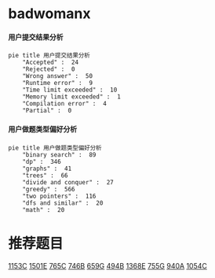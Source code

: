 # badwomanx

<!-- tabs:start -->



#### **用户提交结果分析**

```mermaid
pie title 用户提交结果分析
    "Accepted" :  24
    "Rejected" :  0
    "Wrong answer" :  50
    "Runtime error" :  9
    "Time limit exceeded" :  10
    "Memory limit exceeded" :  1
    "Compilation error" :  4
    "Partial" :  0
```

#### **用户做题类型偏好分析**

```mermaid
pie title 用户做题类型偏好分析
    "binary search" :  89
    "dp" :  346
    "graphs" :  41
    "trees" :  66
    "divide and conquer" :  27
    "greedy" :  566
    "two pointers" :  116
    "dfs and similar" :  20
    "math" :  20
```



<!-- tabs:end -->
# 推荐题目
[1153C](https://codeforces.com/contest/1153/problem/C)
[1501E](https://codeforces.com/contest/1501/problem/E)
[765C](https://codeforces.com/contest/765/problem/C)
[746B](https://codeforces.com/contest/746/problem/B)
[659G](https://codeforces.com/contest/659/problem/G)
[494B](https://codeforces.com/contest/494/problem/B)
[1368E](https://codeforces.com/contest/1368/problem/E)
[755G](https://codeforces.com/contest/755/problem/G)
[940A](https://codeforces.com/contest/940/problem/A)
[1054C](https://codeforces.com/contest/1054/problem/C)
